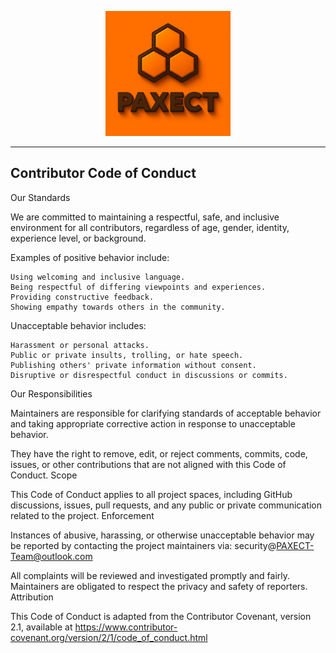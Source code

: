 <p align="center">
  <img src="ChatGPT%20Image%202%20okt%202025%2C%2022_33_51.png" alt="PAXECT logo" width="200"/>
</p>

---




##  Contributor Code of Conduct
Our Standards

We are committed to maintaining a respectful, safe, and inclusive environment for all contributors, regardless of age, gender, identity, experience level, or background.

Examples of positive behavior include:

    Using welcoming and inclusive language.
    Being respectful of differing viewpoints and experiences.
    Providing constructive feedback.
    Showing empathy towards others in the community.

Unacceptable behavior includes:

    Harassment or personal attacks.
    Public or private insults, trolling, or hate speech.
    Publishing others' private information without consent.
    Disruptive or disrespectful conduct in discussions or commits.

Our Responsibilities

Maintainers are responsible for clarifying standards of acceptable behavior and taking appropriate corrective action in response to unacceptable behavior.

They have the right to remove, edit, or reject comments, commits, code, issues, or other contributions that are not aligned with this Code of Conduct.
Scope

This Code of Conduct applies to all project spaces, including GitHub discussions, issues, pull requests, and any public or private communication related to the project.
Enforcement

Instances of abusive, harassing, or otherwise unacceptable behavior may be reported by contacting the project maintainers via: security@PAXECT-Team@outlook.com

All complaints will be reviewed and investigated promptly and fairly.
Maintainers are obligated to respect the privacy and safety of reporters.
Attribution

This Code of Conduct is adapted from the Contributor Covenant, version 2.1, available at
https://www.contributor-covenant.org/version/2/1/code_of_conduct.html

